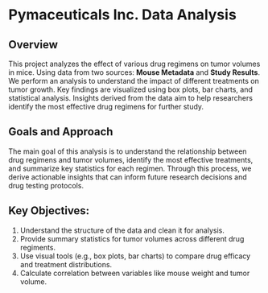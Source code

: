 # Pymaceuticals Inc. Data Analysis
## Overview
This project analyzes the effect of various drug regimens on tumor volumes in mice. Using data from two sources: **Mouse Metadata** and **Study Results**. We perform an analysis to understand the impact of different treatments on tumor growth. Key findings are visualized using box plots, bar charts, and statistical analysis. Insights derived from the data aim to help researchers identify the most effective drug regimens for further study.
## Goals and Approach
The main goal of this analysis is to understand the relationship between drug regimens and tumor volumes, identify the most effective treatments, and summarize key statistics for each regimen. Through this process, we derive actionable insights that can inform future research decisions and drug testing protocols.
## Key Objectives:
1. Understand the structure of the data and clean it for analysis.
2. Provide summary statistics for tumor volumes across different drug regiments.
3. Use visual tools (e.g., box plots, bar charts) to compare drug efficacy and treatment distributions.
4. Calculate correlation between variables like mouse weight and tumor volume.

